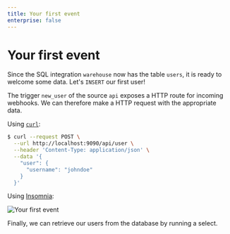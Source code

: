 ```yaml
---
title: Your first event
enterprise: false
---
```


# Your first event

Since the SQL integration `warehouse` now has the table `users`, it is ready to
welcome some data. Let's `INSERT` our first user!

The trigger `new_user` of the source `api` exposes a HTTP route for incoming
webhooks. We can therefore make a HTTP request with the appropriate data.

Using [`curl`](https://curl.se/):
```bash
$ curl --request POST \
  --url http://localhost:9090/api/user \
  --header 'Content-Type: application/json' \
  --data '{
    "user": {
      "username": "johndoe"
    }
  }'
```

Using [Insomnia](https://insomnia.rest/):

![Your first event](/images/blacksmith/insomnia.png)

Finally, we can retrieve our users from the database by running a select.
